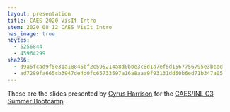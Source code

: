 ```yaml
---
layout: presentation
title: CAES 2020 VisIt Intro
stem: 2020_08_12_CAES_VisIt_Intro
has_image: true
nbytes:
  - 5256844
  - 45964299
sha256:
  - d9a5fcad9f5e31a18846bf2c595214a8d0bbe3c8d1a7ef5d1567756795e3bced
  - ad7289fa665cb3947de4d0fc65733597a16a8aaa9f93131dd50b6ed71b347a05
---
```

These are the slides presented by
[Cyrus Harrison](https://github.com/cyrush)
for the
[CAES/INL C3 Summer Bootcamp](https://www.isu.edu/news/2020-spring/caesinl-c3-summer-bootcamp-part-ii-set-aug-10-13.html)
